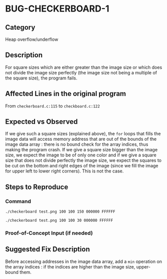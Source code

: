 # BUG-CHECKERBOARD-1
## Category
Heap overflow/underflow

## Description
For square sizes which are either greater than the image size or which does not divide the image size perfectly (the image size not being a multiple of the square size), the program fails.

## Affected Lines in the original program
From `checkerboard.c:115` to `checkboard.c:122`

## Expected vs Observed
If we give such a square sizes (explained above), the `for` loops that fills the image data will access memory address that are out of the bounds of the image data array : there is no bound check for the array indices, thus making the program crash. 
If we give a square size bigger than the image size, we expect the image to be of only one color and if we give a square size that does not divide perfectly the image size, we expect the squares to be cut on the bottom and right edges of the image (since we fill the image for upper left to lower right corners). This is not the case.

## Steps to Reproduce

### Command

`./checkerboard test.png 100 100 150 000000 FFFFFF`

`./checkerboard test.png 100 100 30 000000 FFFFFF`

### Proof-of-Concept Input (if needed)

## Suggested Fix Description
Before accessing addresses in the image data array, add a `min` operation on the array indices : if the indices are higher than the image size, upper-bound them.